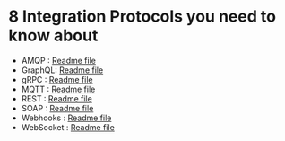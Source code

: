 # 8 Integration Protocols you need to know about

* AMQP : [Readme file](AMQPReadme.md)
* GraphQL: [Readme file](GraphQLReadme.md)
* gRPC : [Readme file](GRPCReadme.md)
* MQTT : [Readme file](MQTTReadme.md)
* REST : [Readme file](RESTReadme.md)
* SOAP : [Readme file](SOAPReadme.md)
* Webhooks : [Readme file](WebhookReadme.md)
* WebSocket : [Readme file](WebSocketReadme.md)
